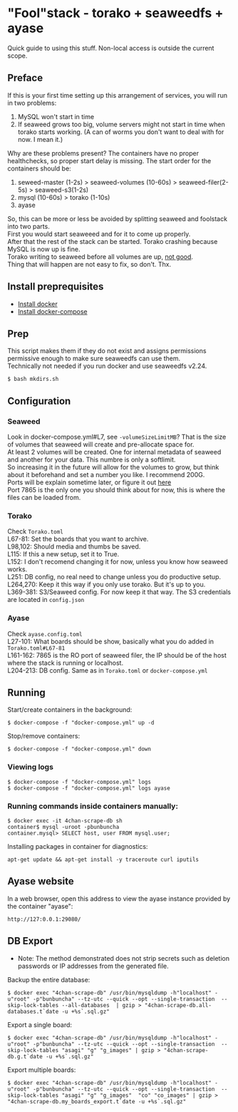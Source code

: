 # "Fool"stack - torako + seaweedfs + ayase
Quick guide to using this stuff.
Non-local access is outside the current scope.

## Preface
If this is your first time setting up this arrangement of services, you will run in two problems:
1. MySQL won't start in time
2. If seaweed grows too big, volume servers might not start in time when torako starts working. (A can of worms you don't want to deal with for now. I mean it.)

Why are these problems present? The containers have no proper healthchecks, so proper start delay is missing.
The start order for the containers should be:
1. seweed-master (1-2s) > seaweed-volumes (10-60s) > seaweed-filer(2-5s) > seaweed-s3(1-2s)
2. mysql (10-60s) > torako (1-10s)
3. ayase

So, this can be more or less be avoided by splitting seaweed and foolstack into two parts.  
First you would start seaweeed and for it to come up properly.  
After that the rest of the stack can be started. Torako crashing because MySQL is now up is fine.  
Torako writing to seaweed before all volumes are up, [not good](https://youtu.be/FNWmn6bKOmk?t=1181).  
Thing that will happen are not easy to fix, so don't. Thx.

## Install preprequisites
* [Install docker](https://docs.docker.com/engine/install/)
* [Install docker-compose](https://docs.docker.com/compose/install/)

## Prep
This script makes them if they do not exist and assigns permissions permissive enough to make sure seaweedfs can use them.  
Technically not needed if you run docker and use seaweedfs v2.24.
```
$ bash mkdirs.sh
```

## Configuration
### Seaweed
Look in docker-compose.yml#L7, see `-volumeSizeLimitMB`? That is the size of volumes that seaweed will create and pre-allocate space for.  
At least 2 volumes will be created. One for internal metadata of seaweed and another for your data. This numbre is only a softlimit.  
So increasing it in the future will allow for the volumes to grow, but think about it beforehand and set a number you like. I recommend 200G.  
Ports will be explain sometime later, or figure it out [here](https://github.com/chrislusf/seaweedfs/wiki)  
Port 7865 is the only one you should think about for now, this is where the files can be loaded from.

### Torako
Check `Torako.toml`  
L67-81: Set the boards that you want to archive.  
L98,102: Should media and thumbs be saved.  
L115: If this a new setup, set it to True.  
L152: I don't recomend changing it for now, unless you know how seaweed works.  
L251: DB config, no real need to change unless you do productive setup.  
L264,270: Keep it this way if you only use torako. But it's up to you.  
L369-381: S3/Seaweed config. For now keep it that way. The S3 credentials are located in `config.json`

### Ayase
Check `ayase.config.toml`  
L27-101: What boards should be show, basically what you do added in `Torako.toml#L67-81`  
L161-162: 7865 is the RO port of seaweed filer, the IP should be of the host where the stack is running or localhost.  
L204-213: DB config. Same as in `Torako.toml` or `docker-compose.yml`

## Running
Start/create containers in the background:
```
$ docker-compose -f "docker-compose.yml" up -d
```

Stop/remove containers:
```
$ docker-compose -f "docker-compose.yml" down
```


### Viewing logs
```
$ docker-compose -f "docker-compose.yml" logs
$ docker-compose -f "docker-compose.yml" logs ayase
```

### Running commands inside containers manually:
```
$ docker exec -it 4chan-scrape-db sh
container$ mysql -uroot -pbunbuncha
container.mysql> SELECT host, user FROM mysql.user;
```

Installing packages in container for diagnostics:
```
apt-get update && apt-get install -y traceroute curl iputils
```


## Ayase website
In a web browser, open this address to view the ayase instance provided by the container "ayase":

`http://127:0.0.1:29080/`


## DB Export
* Note: The method demonstrated does not strip secrets such as deletion passwords or IP addresses from the generated file.

Backup the entire database:
```
$ docker exec "4chan-scrape-db" /usr/bin/mysqldump -h"localhost" -u"root" -p"bunbuncha" --tz-utc --quick --opt --single-transaction  --skip-lock-tables --all-databases  | gzip > "4chan-scrape-db.all-databases.t`date -u +%s`.sql.gz"
```

Export a single board:
```
$ docker exec "4chan-scrape-db" /usr/bin/mysqldump -h"localhost" -u"root" -p"bunbuncha" --tz-utc --quick --opt --single-transaction  --skip-lock-tables "asagi" "g" "g_images" | gzip > "4chan-scrape-db.g.t`date -u +%s`.sql.gz"
```

Export multiple boards:
```
$ docker exec "4chan-scrape-db" /usr/bin/mysqldump -h"localhost" -u"root" -p"bunbuncha" --tz-utc --quick --opt --single-transaction  --skip-lock-tables "asagi" "g" "g_images"  "co" "co_images" | gzip > "4chan-scrape-db.my_boards_export.t`date -u +%s`.sql.gz"
```